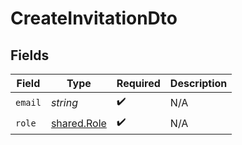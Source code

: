 # CreateInvitationDto


## Fields

| Field                                      | Type                                       | Required                                   | Description                                |
| ------------------------------------------ | ------------------------------------------ | ------------------------------------------ | ------------------------------------------ |
| `email`                                    | *string*                                   | :heavy_check_mark:                         | N/A                                        |
| `role`                                     | [shared.Role](../../models/shared/role.md) | :heavy_check_mark:                         | N/A                                        |
